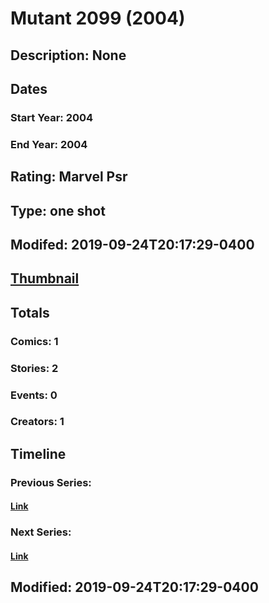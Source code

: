 # Mutant 2099 (2004)
## Description: None
## Dates
### Start Year: 2004
### End Year: 2004
## Rating: Marvel Psr
## Type: one shot
## Modifed: 2019-09-24T20:17:29-0400
## [Thumbnail](http://i.annihil.us/u/prod/marvel/i/mg/7/00/5a95c09f7d653.jpg)
## Totals
### Comics: 1
### Stories: 2
### Events: 0
### Creators: 1
## Timeline
### Previous Series: 
#### [Link]()
### Next Series: 
#### [Link]()
## Modified: 2019-09-24T20:17:29-0400